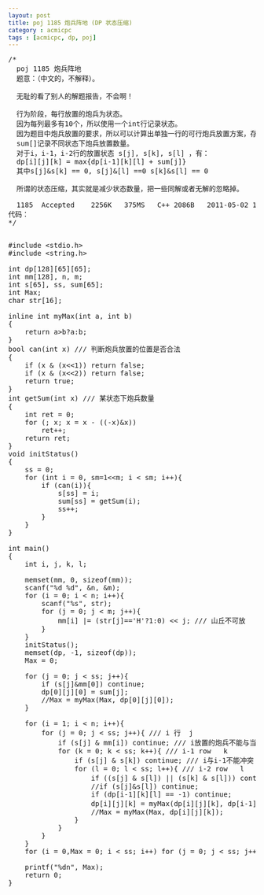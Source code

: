 ```yaml
---
layout: post
title: poj 1185 炮兵阵地 (DP 状态压缩)
category : acmicpc
tags : [acmicpc, dp, poj]
---
```


<pre>/*  
  poj 1185 炮兵阵地  
  题意：（中文的，不解释）。  

  无耻的看了别人的解题报告，不会啊！  

  行为阶段，每行放置的炮兵为状态。  
  因为每列最多有10个，所以使用一个int行记录状态。  
  因为题目中炮兵放置的要求，所以可以计算出单独一行的可行炮兵放置方案，存在状态数组s[]中,  
  sum[]记录不同状态下炮兵放置数量。  
  对于i，i-1，i-2行的放置状态 s[j], s[k], s[l] ，有：  
  dp[i][j][k] = max{dp[i-1][k][l] + sum[j]}   
  其中s[j]&amp;s[k] == 0, s[j]&amp;[l] ==0 s[k]&amp;s[l] == 0  

  所谓的状态压缩，其实就是减少状态数量，把一些同解或者无解的忽略掉。  

  1185	Accepted	2256K	375MS	C++	2086B	2011-05-02 11:02:25  
代码：  
*/</pre>  
<!--more-->  
<pre>  
#include &lt;stdio.h&gt;  
#include &lt;string.h&gt;  

int dp[128][65][65];  
int mm[128], n, m;  
int s[65], ss, sum[65];  
int Max;  
char str[16];  

inline int myMax(int a, int b)  
{  
    return a&gt;b?a:b;  
}  
bool can(int x) /// 判断炮兵放置的位置是否合法  
{  
    if (x &amp; (x&lt;&lt;1)) return false;  
    if (x &amp; (x&lt;&lt;2)) return false;  
    return true;  
}  
int getSum(int x) /// 某状态下炮兵数量  
{  
    int ret = 0;  
    for (; x; x = x - ((-x)&amp;x))  
        ret++;  
    return ret;        
}  
void initStatus()  
{  
    ss = 0;  
    for (int i = 0, sm=1&lt;&lt;m; i &lt; sm; i++){  
        if (can(i)){  
            s[ss] = i;  
            sum[ss] = getSum(i);  
            ss++;  
        }  
    }  
}  

int main()  
{  
    int i, j, k, l;  

    memset(mm, 0, sizeof(mm));  
    scanf("%d %d", &amp;n, &amp;m);  
    for (i = 0; i &lt; n; i++){  
        scanf("%s", str);  
        for (j = 0; j &lt; m; j++){  
            mm[i] |= (str[j]=='H'?1:0) &lt;&lt; j; /// 山丘不可放  
        }  
    }  
    initStatus();  
    memset(dp, -1, sizeof(dp));  
    Max = 0;  

    for (j = 0; j &lt; ss; j++){  
        if (s[j]&amp;mm[0]) continue;  
        dp[0][j][0] = sum[j];  
        //Max = myMax(Max, dp[0][j][0]);  
    }  

    for (i = 1; i &lt; n; i++){  
        for (j = 0; j &lt; ss; j++){ /// i 行  j  
            if (s[j] &amp; mm[i]) continue; /// i放置的炮兵不能与当前行冲突  
            for (k = 0; k &lt; ss; k++){ /// i-1 row   k  
                if (s[j] &amp; s[k]) continue; /// i与i-1不能冲突  
                for (l = 0; l &lt; ss; l++){ /// i-2 row   l  
                    if ((s[j] &amp; s[l]) || (s[k] &amp; s[l])) continue; /// i与i-2, i-1与i-2 不能冲突  
                    //if (s[j]&amp;s[l]) continue;  
                    if (dp[i-1][k][l] == -1) continue;  
                    dp[i][j][k] = myMax(dp[i][j][k], dp[i-1][k][l] + sum[j]);///j写成了i，多了几个WA  
                    //Max = myMax(Max, dp[i][j][k]);  
                }  
            }  
        }  
    }  
    for (i = 0,Max = 0; i &lt; ss; i++) for (j = 0; j &lt; ss; j++) Max = myMax(Max, dp[n-1][i][j]);  

    printf("%dn", Max);  
    return 0;  
}</pre>  
